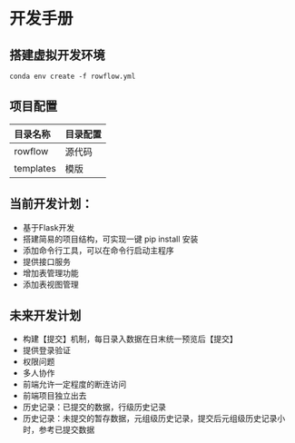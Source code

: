 # 开发手册

## 搭建虚拟开发环境

```shell
conda env create -f rowflow.yml
```

## 项目配置

| 目录名称      | 目录配置 |
|:----------|:-----|
| rowflow   | 源代码  |  
| templates | 模版   |

## 当前开发计划：

* 基于Flask开发
* 搭建简易的项目结构，可实现一键 pip install 安装
* 添加命令行工具，可以在命令行启动主程序
* 提供接口服务
* 增加表管理功能
* 添加表视图管理

## 未来开发计划

* 构建【提交】机制，每日录入数据在日末统一预览后【提交】
* 提供登录验证
* 权限问题
* 多人协作
* 前端允许一定程度的断连访问
* 前端项目独立出去
* 历史记录：已提交的数据，行级历史记录
* 历史记录：未提交的暂存数据，元组级历史记录，提交后元组级历史记录小时，参考已提交数据

